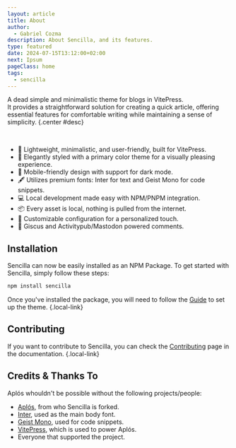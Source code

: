 ```yaml
---
layout: article
title: About
author:
  - Gabriel Cozma
description: About Sencilla, and its features.
type: featured
date: 2024-07-15T13:12:00+02:00
next: Ipsum
pageClass: home
tags:
  - sencilla
---
```


A dead simple and minimalistic theme for blogs in VitePress.\
It provides a straightforward solution for creating a quick article, offering essential features for comfortable writing while maintaining a sense of simplicity. {.center #desc}

<section id="features">
<br>

- <span class="emoji">🚀</span> Lightweight, minimalistic, and user-friendly, built for VitePress.
- <span class="emoji">🎨</span> Elegantly styled with a primary color theme for a visually pleasing experience.
- <span class="emoji">📱</span> Mobile-friendly design with support for dark mode.
- <span class="emoji">🖋️</span> Utilizes premium fonts: Inter for text and Geist Mono for code snippets.
- <span class="emoji">💻</span> Local development made easy with NPM/PNPM integration.
- <span class="emoji">📦</span> Every asset is local, nothing is pulled from the internet.
- <span class="emoji">🔧</span> Customizable configuration for a personalized touch.
- <span class="emoji">💬</span> Giscus and Activitypub/Mastodon powered comments.

</section>

## Installation

Sencilla can now be easily installed as an NPM Package. To get started with Sencilla, simply follow these steps:

```bash
npm install sencilla
```

Once you've installed the package, you will need to follow the [Guide](/guide/#package) to set up the theme. {.local-link}

## Contributing

If you want to contribute to Sencilla, you can check the [Contributing](/contributing) page in the documentation. {.local-link}

## Credits & Thanks To

Aplós whouldn't be possible without the following projects/people:

- [Aplós](https://aplos.gxbs.dev), from who Sencilla is forked.
- [Inter](https://rsms.me/inter/), used as the main body font.
- [Geist Mono](https://vercel.com/font), used for code snippets.
- [VitePress](https://vitepress.dev), which is used to power Aplós.
- Everyone that supported the project.
